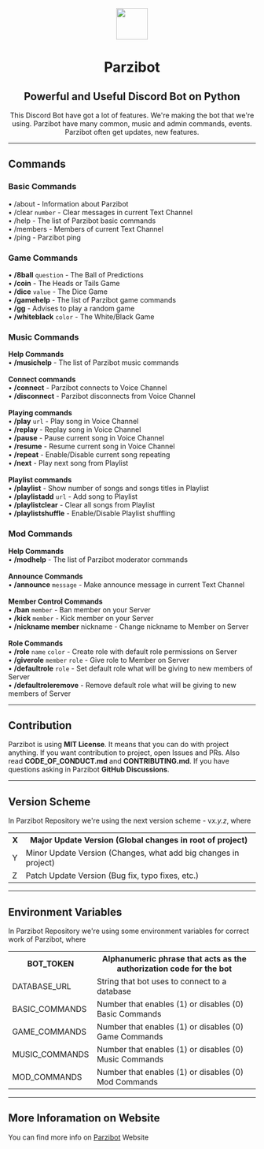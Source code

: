 <div align="center">
    <img src="https://github.com/merive-inc/Parzibot/blob/main/assets/Parzibot.svg" width="64">
    <h1 align="center">Parzibot</h1>
    <h2 align="center">Powerful and Useful Discord Bot on Python</h2>
    <p>
        This Discord Bot have got a lot of features.
        We're making the bot that we're using.
        Parzibot have many common, music and admin commands, events.
        Parzibot often get updates, new features. 
    </p>
</div>

<hr/>

<div>
    <h2>Commands</h2>
    <h3>Basic Commands</h3>
    <p>
        • /about - Information about Parzibot<br>
        • /clear <code>number</code> - Clear messages in current Text Channel<br>
        • /help - The list of Parzibot basic commands<br>
        • /members - Members of current Text Channel<br>
        • /ping - Parzibot ping<br>
    </p>
    <h3>Game Commands</h3>
    <p>
        • <b>/8ball</b> <code>question</code> - The Ball of Predictions<br>
        • <b>/coin</b> - The Heads or Tails Game<br>
        • <b>/dice</b> <code>value</code> - The Dice Game<br>
        • <b>/gamehelp</b> - The list of Parzibot game commands<br>
        • <b>/gg</b> - Advises to play a random game<br>
        • <b>/whiteblack</b> <code>color</code> - The White/Black Game<br>
    </p>
    <h3>Music Commands</h3>
    <p>
        <b>Help Commands</b><br>
        • <b>/musichelp</b> - The list of Parzibot music commands<br>
        <br><b>Connect commands</b><br>
        • <b>/connect</b> - Parzibot connects to Voice Channel<br>
        • <b>/disconnect</b> - Parzibot disconnects from Voice Channel<br>
        <br><b>Playing commands</b><br>
        • <b>/play</b> <code>url</code> - Play song in Voice Channel<br>
        • <b>/replay</b> - Replay song in Voice Channel<br>
        • <b>/pause</b> - Pause current song in Voice Channel<br>
        • <b>/resume</b> - Resume current song in Voice Channel<br>
        • <b>/repeat</b> - Enable/Disable current song repeating<br>
        • <b>/next</b> - Play next song from Playlist<br>
        <br><b>Playlist commands</b><br>
        • <b>/playlist</b> - Show number of songs and songs titles in Playlist<br>
        • <b>/playlistadd</b> <code>url</code> - Add song to Playlist<br>
        • <b>/playlistclear</b> - Clear all songs from Playlist<br>
        • <b>/playlistshuffle</b> - Enable/Disable Playlist shuffling<br>
    </p>
    <h3>Mod Commands</h3>
    <p>
        <b>Help Commands</b><br>
        • <b>/modhelp</b> - The list of Parzibot moderator commands<br>
        <br><b>Announce Commands</b><br>
        • <b>/announce</b> <code>message</code> - Make announce message in current Text Channel<br>
        <br><b>Member Control Commands</b><br>
        • <b>/ban</b> <code>member</code> - Ban member on your Server<br>
        • <b>/kick</b> <code>member</code> - Kick member on your Server<br>
        • <b><b>/nickname</b> member</b> nickname - Change nickname to Member on Server<br>
        <br><b>Role Commands</b><br>
        • <b>/role</b> <code>name</code> <code>color</code> - Create role with default role permissions on Server<br>
        • <b>/giverole</b> <code>member</code> <code>role</code> - Give role to Member on Server<br>
        • <b>/defaultrole</b> <code>role</code> - Set default role what will be giving to new members of Server<br>
        • <b>/defaultroleremove</b> - Remove default role what will be giving to new members of Server
    </p>
</div>

<hr/>

<div>
    <h2>Contribution</h2>
    <p>
        Parzibot is using <b>MIT License</b>.
        It means that you can do with project anything.
        If you want contribution to project, open Issues and PRs.
        Also read <b>CODE_OF_CONDUCT.md</b> and <b>CONTRIBUTING.md</b>.
        If you have questions asking in Parzibot <b>GitHub Discussions</b>.
    </p>
</div>

<hr/>

<div>
    <h2>Version Scheme</h2>
    <p>
        In Parzibot Repository we're using the next version scheme - v<i>x.y.z</i>, where
        <table>
            <tr><th>X</th><th>Major Update Version (Global changes in root of project)</th></tr>
            <tr><td>Y</td><td>Minor Update Version (Changes, what add big changes in project)</td></tr>
            <tr><td>Z</td><td>Patch Update Version (Bug fix, typo fixes, etc.)</td></tr>
        </table>
    </p>
</div>

<hr/>

<div>
    <h2>Environment Variables</h2>
    <p>
        In Parzibot Repository we're using some environment variables for correct work of Parzibot, where
        <table>
            <tr><th>BOT_TOKEN</th><th>Alphanumeric phrase that acts as the authorization code for the bot</th></tr>
            <tr><td>DATABASE_URL</td><td>String that bot uses to connect to a database</td></tr>
            <tr><td>BASIC_COMMANDS</td><td>Number that enables (1) or disables (0) Basic Commands</td></tr>
            <tr><td>GAME_COMMANDS</td><td>Number that enables (1) or disables (0) Game Commands</td></tr>
            <tr><td>MUSIC_COMMANDS</td><td>Number that enables (1) or disables (0) Music Commands</td></tr>
            <tr><td>MOD_COMMANDS</td><td>Number that enables (1) or disables (0) Mod Commands</td></tr>
        </table>
    </p>
</div>

<hr/>

<div>
    <h2>More Inforamation on Website</h2>
    <p>
        You can find more info on <a href="https://merive.vercel.app/parzibot/">Parzibot</a> Website
    </p>
</div>
